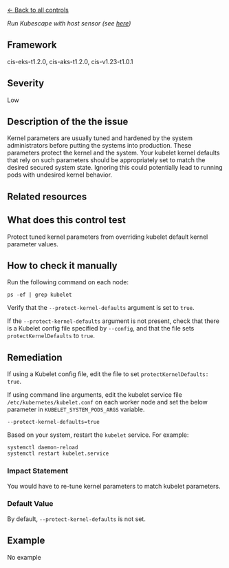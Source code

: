 [← Back to all controls](index.md)


_Run Kubescape with host sensor (see [here](../../components/host-sensor))_

## Framework

cis-eks-t1.2.0, cis-aks-t1.2.0, cis-v1.23-t1.0.1

## Severity

Low

## Description of the the issue

Kernel parameters are usually tuned and hardened by the system administrators before putting the systems into production. These parameters protect the kernel and the system. Your kubelet kernel defaults that rely on such parameters should be appropriately set to match the desired secured system state. Ignoring this could potentially lead to running pods with undesired kernel behavior.

## Related resources

## What does this control test

Protect tuned kernel parameters from overriding kubelet default kernel parameter values.

## How to check it manually

Run the following command on each node:

```
ps -ef | grep kubelet

```

 Verify that the `--protect-kernel-defaults` argument is set to `true`.

 If the `--protect-kernel-defaults` argument is not present, check that there is a Kubelet config file specified by `--config`, and that the file sets `protectKernelDefaults` to `true`.

## Remediation

If using a Kubelet config file, edit the file to set `protectKernelDefaults: true`.

 If using command line arguments, edit the kubelet service file `/etc/kubernetes/kubelet.conf` on each worker node and set the below parameter in `KUBELET_SYSTEM_PODS_ARGS` variable.

```
--protect-kernel-defaults=true

```

 Based on your system, restart the `kubelet` service. For example:

```
systemctl daemon-reload
systemctl restart kubelet.service

```

### Impact Statement

You would have to re-tune kernel parameters to match kubelet parameters.

### Default Value

By default, `--protect-kernel-defaults` is not set.

## Example

No example
